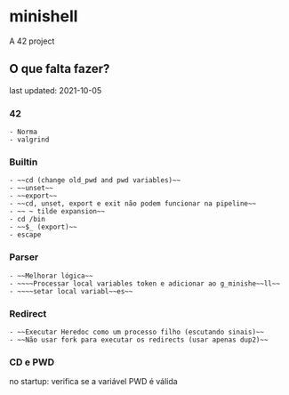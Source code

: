# minishell
A 42 project

## O que falta fazer?
last updated: 2021-10-05

### 42
	- Norma
	- valgrind

### Builtin
	- ~~cd (change old_pwd and pwd variables)~~
	- ~~unset~~
	- ~~export~~
	- ~~cd, unset, export e exit não podem funcionar na pipeline~~
	- ~~ ~ tilde expansion~~
	- cd /bin
	- ~~$_ (export)~~
	- escape

### Parser
	- ~~Melhorar lógica~~
	- ~~~~Processar local variables token e adicionar ao g_minishe~~ll~~
	- ~~~~setar local variabl~~es~~

### Redirect
	- ~~Executar Heredoc como um processo filho (escutando sinais)~~
	- ~~Não usar fork para executar os redirects (usar apenas dup2)~~


### CD e PWD

no startup:
verifica se a variável PWD é válida
